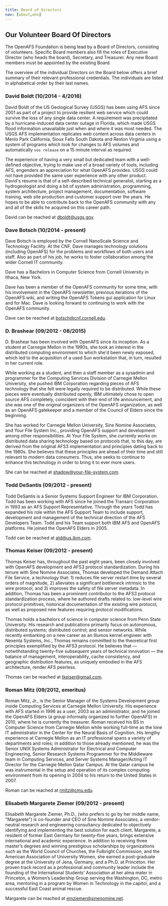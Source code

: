 ```yaml
---
title: Board of Directors
nav: [about,who]
---
```


## Our Volunteer Board Of Directors ##

The OpenAFS Foundation is being lead by a Board of Directors, consisting of
volunteers. Specific Board members also fill the roles of Executive Director
(who heads the board), Secretary, and Treasurer. Any new Board members must be
appointed by the existing Board.

The overview of the individual Directors on the Board below offers a brief summary of their relevant professional credentials.  The individuals are listed in alphabetical order by their last names.

### David Boldt (10/2014 - 4/2016) ###

David Boldt of the US Geological Survey (USGS) has been using AFS since 2001 as
part of a project to provide resilient web service which could survive the loss
of any single data center. A requirement was precipitated by a
hurricane-induced data center outage in Florida, which made USGS flood
information unavailable just when and where it was most needed. The USGS AFS
implementation replicates web content across data centers in Menlo Park
California, Sioux Falls South Dakota and Reston Virginia using a system of
programs which look for changes to AFS volumes and automatically `vos release`
on a 15 minute interval as required.

The experience of having a very small but dedicated team with a well-defined
objective, trying to make use of a broad variety of tools, including AFS,
engenders an appreciation for what OpenAFS provides. USGS could not have
provided the same user experience with any other product. David's resume is
that of a self-described technical generalist, starting as a hydrogeologist and
doing a bit of system administration, programming, system architecture, project
management, documentation, software training, web site production and customer
support over the years. He hopes to be able to contribute back to the OpenAFS
community with any and all of the skills he acquired on this career path.

David can be reached at <dboldt@usgs.gov>.

### Dave Botsch (10/2014 - present) ###

Dave Botsch is employed by the Cornell NanoScale Science and Technology Facility.  At
the CNF, Dave manages technology solutions (including OpenAFS) for the problems
and workflows of both users and staff. Also as part of his job, he works to
foster collaboration among the wider Cornell IT community.

Dave has a Bachelors in Computer Science from Cornell University in Ithaca, New
York.

Dave has been a member of the OpenAFS community for some time, with his
involvement in the OpenAFS newsletter, previous iterations of the OpenAFS wiki,
and writing the OpenAFS Tokens gui application for Linux and for Mac. Dave is
looking forward to continuing to work with the OpenAFS community.

Dave can be reached at <botsch@cnf.cornell.edu>.

### D. Brashear (09/2012 - 08/2015) ###

D. Brashear has been involved with OpenAFS since its inception.  As a
student at Carnegie Mellon in the 1990s, she took an interest in the
distributed computing environment to which she'd been newly exposed, which led
to the acquisition of a used Sun workstation that, in turn, resulted in her
current role.

While working as a student, and then a staff member as a sysadmin and
programmer for the Computing Services Division of Carnegie Mellon University,
she pushed IBM Corporation regarding pieces of AFS technology that she felt
were legally required to be distributed.  While these pieces were eventually
distributed openly, IBM ultimately chose to open source AFS completely,
coincident with their end of life announcement, and she was one of the
original organizers of the OpenAFS organization, as well as an OpenAFS
gatekeeper and a member of the Council of Elders since the beginning.

She has worked for Carnegie Mellon University, Sine Nomine Associates, and
Your File System Inc., providing OpenAFS support and development among other
responsibilities.  At Your File System, she currently works
on distributed data sharing technology based on protocols that, to this day, are
derived from the original AFS3 implementation and principles dating back to the
1980s.  She believes that these principles are ahead of their time and still relevant to
modern data consumers. Thus, she seeks to continue to enhance this technology in order
to bring it to ever more users.

She can be reached at <shadow@your-file-system.com>.

### Todd DeSantis (09/2012 - present) ###

Todd DeSantis is a Senior Systems Support Engineer for IBM Corporation.  Todd
has been working with AFS since he joined the Transarc Corporation in 1993 as
an AFS Support Representative.  Through the years Todd has expanded his role
within the AFS Support Team to include support, development and management of
the technical direction of the AFS Developers Team.  Todd and his Team support
both IBM AFS and OpenAFS platforms.  He joined the OpenAFS Elders in 2005.

Todd can be reached at <atd@us.ibm.com>.

### Thomas Keiser (09/2012 - present) ###

Thomas Keiser has, throughout the past eight years, been closely involved with
OpenAFS development and AFS3 protocol standardization.  During his tenure with
Sine Nomine Associates, Thomas developed the Demand Attach File Service, a
technology that: 1) reduces file server restart time by several orders of
magnitude, 2) alleviates a significant bottleneck intrinsic to the wire
protocol, and 3) improves the safety of file server metadata.  In addition,
Thomas has been a prominent contributor to the AFS3 protocol standardization
process, where he authored drafts related to: low-level wire protocol
primitives, historical documentation of the existing wire protocol, as well as
proposed new features requiring protocol modifications.

Thomas holds a bachelors of science in computer science from Penn State
University.  His research and publications primarily focus on autonomous,
distributed systems; distributed control; and sensor networks.  While recently
embarking on a new career as an Illumos kernel engineer with Nexenta Systems,
Inc., Thomas remains committed to the theoretical first principles exemplified
by the AFS3 protocol.  He believes that &mdash; notwithstanding twenty-five subsequent
years of technical innovation &mdash; the balance of management, interoperability,
cache consistency, and geographic distribution features, as uniquely embodied
in the AFS architecture, render AFS peerless.

Thomas can be reached at <tkeiser@gmail.com>.

### Roman Mitz (09/2012, emeritus) ###

Roman Mitz, Jr., is the Senior Manager of the Systems Development group inside Computing Services at Carnegie Mellon University.  His experience with AFS started in 1996 as a user, 2003 as an administrator, and he joined the OpenAFS Elders (a group informally organized to further OpenAFS) in 2010, where he is currently the treasurer.
Roman received his BS in Computer Science from Carnegie Mellon while working full-time as the lone IT administrator in the Center for the Neural Basis of Cognition.  His lengthy experience at Carnegie Mellon as an IT professional spans a variety of departments and roles; in addition to those already mentioned, he was the Senior UNIX Systems Administrator for Electrical and Computer Engineering, Senior Research Systems Programmer for the Middleware team in Computing Services, and Server Systems Manager/Acting IT Director for the Carnegie Mellon Qatar Campus.  At the Qatar campus he was instrumental in the setup and operation of its complex computing environment from its opening in 2004 to his return to the United States in 2007.

Roman can be reached at <rmitz@cmu.edu>.

### Elisabeth Margarete Ziemer (09/2012 - present) ###

Elisabeth Margarete Ziemer, Ph.D., (who prefers to go by her middle name, "Margarete") is co-founder and CEO of Sine Nomine Associates, a
vendor-neutral research and engineering consultancy dedicated to objectively
identifying and implementing the best solution for each client.  Margarete, a
resident of former East Germany for twenty-five years, brings extensive
international and academic experience.  In addition to receiving three master’s
degrees and winning prestigious scholarships by organizations such as the World
Council of Churches, the Fulbright Commission, and the American Association of
University Women, she earned a post-graduate degree at the University of Jena,
Germany, and a Ph.D. at Princeton.  Her proven track record as a professional
and community leader include the founding of the International Students’
Association at her alma mater in Princeton, a Women’s Leadership Group serving
the Washington, DC, metro area, mentoring in a program by Women in Technology
in the capitol, and a successful East Coast animal rescue.

Margarete can be reached at <emziemer@sinenomine.net>.
